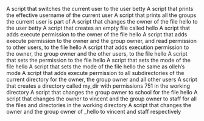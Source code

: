 A script that switches the current user to the user betty
A script that prints the effective username of the current user
A script that prints all the groups the current user is part of
A script that changes the owner of the file hello to the user betty
A script that creates an empty file called hello
A script that adds execute permission to the owner of the file hello
A script that adds execute permission to the owner and the group owner, and read permission to other users, to the file hello
A script that adds execution permission to the owner, the group owner and the other users, to the file hello
A script that sets the permission to the file hello
A script that sets the mode of the file hello
A script that sets the mode of the file hello the same as olleh’s mode
A  script that adds execute permission to all subdirectories of the current directory for the owner, the group owner and all other users
A script that creates a directory called my_dir with permissions 751 in the working directory
A script that changes the group owner to school for the file hello
A script that changes the owner to vincent and the group owner to staff for all the files and directories in the working directory
A script that changes the owner and the group owner of _hello to vincent and staff respectively
